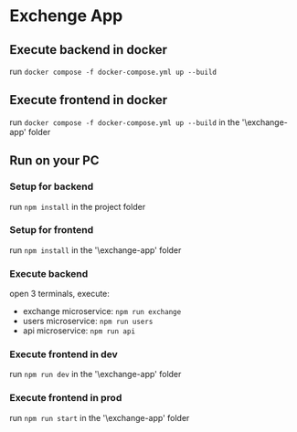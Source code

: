 # Exchenge App

## Execute backend in docker
run `docker compose -f docker-compose.yml up --build`

## Execute frontend in docker
run `docker compose -f docker-compose.yml up --build` in the '\exchange-app' folder

## Run on your PC 

### Setup for backend
run `npm install` in the project folder

### Setup for frontend
run `npm install` in the '\exchange-app' folder

### Execute backend
open 3 terminals, execute:
- exchange microservice: `npm run exchange`
- users microservice: `npm run users`
- api microservice: `npm run api`

### Execute frontend in dev
run `npm run dev` in the '\exchange-app' folder

### Execute frontend in prod
run `npm run start` in the '\exchange-app' folder

